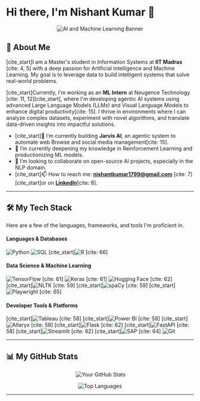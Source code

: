 # Hi there, I'm Nishant Kumar 👋

<p align="center">
  <img src="https://raw.githubusercontent.com/nishantkumar1799/nishantkumar1799/main/banner.png" alt="AI and Machine Learning Banner">
</p>

## 🚀 About Me

[cite_start]I am a Master's student in Information Systems at **IIT Madras** [cite: 4, 5] with a deep passion for Artificial Intelligence and Machine Learning. My goal is to leverage data to build intelligent systems that solve real-world problems.

[cite_start]Currently, I'm working as an **ML Intern** at Neugence Technology [cite: 11, 12][cite_start], where I'm developing agentic AI systems using advanced Large Language Models (LLMs) and Visual Language Models to enhance digital productivity[cite: 15]. I thrive in environments where I can analyze complex datasets, experiment with novel algorithms, and translate data-driven insights into impactful solutions.

- [cite_start]🔭 I’m currently building **Jarvis AI**, an agentic system to automate web Browse and social media management[cite: 15].
- 🌱 I’m currently deepening my knowledge in Reinforcement Learning and productionizing ML models.
- 👯 I’m looking to collaborate on open-source AI projects, especially in the NLP domain.
- [cite_start]📫 How to reach me: **nishantkumar1799@gmail.com** [cite: 7] [cite_start]or on [**LinkedIn**](https://linkedin.com/in/nishant-kumar-7b5209191/)[cite: 8].

---

## 🛠️ My Tech Stack

Here are a few of the languages, frameworks, and tools I'm proficient in.

#### Languages & Databases
![Python](https://img.shields.io/badge/python-3670A0?style=for-the-badge&logo=python&logoColor=ffdd54)
![SQL](https://img.shields.io/badge/sql-%23005C84.svg?style=for-the-badge&logo=sql&logoColor=white)
[cite_start]![R](https://img.shields.io/badge/r-%23276DC3.svg?style=for-the-badge&logo=r&logoColor=white) [cite: 66]

#### Data Science & Machine Learning
![TensorFlow](https://img.shields.io/badge/TensorFlow-%23FF6F00.svg?style=for-the-badge&logo=TensorFlow&logoColor=white) [cite: 61]
![Keras](https://img.shields.io/badge/Keras-%23D00000.svg?style=for-the-badge&logo=Keras&logoColor=white) [cite: 61]
![Hugging Face](https://img.shields.io/badge/%F0%9F%A4%97%20Hugging%20Face-blue?style=for-the-badge) [cite: 62]
[cite_start]![NLTK](https://img.shields.io/badge/NLTK-306998?style=for-the-badge) [cite: 59]
[cite_start]![spaCy](https://img.shields.io/badge/spaCy-09a3d5?style=for-the-badge&logo=spaCy&logoColor=white) [cite: 59]
[cite_start]![Playwright](https://img.shields.io/badge/Playwright-2EAD33?style=for-the-badge&logo=Playwright&logoColor=white) [cite: 65]

#### Developer Tools & Platforms
[cite_start]![Tableau](https://img.shields.io/badge/tableau-%23E97627.svg?style=for-the-badge&logo=tableau&logoColor=white) [cite: 58]
[cite_start]![Power BI](https://img.shields.io/badge/power%20bi-F2C811?style=for-the-badge&logo=powerbi&logoColor=black) [cite: 58]
[cite_start]![Alteryx](https://img.shields.io/badge/Alteryx-0078C9?style=for-the-badge&logo=Alteryx&logoColor=white) [cite: 58]
[cite_start]![Flask](https://img.shields.io/badge/flask-%23000.svg?style=for-the-badge&logo=flask&logoColor=white) [cite: 62]
[cite_start]![FastAPI](https://img.shields.io/badge/FastAPI-005571?style=for-the-badge) [cite: 58]
[cite_start]![Streamlit](https://img.shields.io/badge/Streamlit-FF4B4B?style=for-the-badge&logo=Streamlit&logoColor=white) [cite: 62]
[cite_start]![SAP](https://img.shields.io/badge/SAP-008FD3?style=for-the-badge&logo=sap&logoColor=white) [cite: 64]
![Git](https://img.shields.io/badge/git-%23F05033.svg?style=for-the-badge&logo=git&logoColor=white)

---

## 📊 My GitHub Stats

<p align="center">
  &nbsp;<img align="center" src="https://github-readme-stats.vercel.app/api?username=CHIKU1799&show_icons=true&theme=tokyonight&rank_icon=github" alt="Your GitHub Stats" />
</p>
<p align="center">
  <img align="center" src="https://github-readme-stats.vercel.app/api/top-langs/?username=CHIKU1799&layout=compact&theme=tokyonight" alt="Top Languages" />
</p>

---
